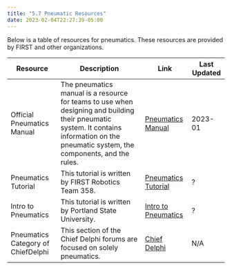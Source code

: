 ```yaml
---
title: "5.7 Pneumatic Resources"
date: 2023-02-04T22:27:39-05:00
---
```


Below is a table of resources for pneumatics. These resources are provided by FIRST and other organizations.

| Resource | Description | Link | Last Updated |
| --- | --- | --- | --- |
| Official Pneumatics Manual | The pneumatics manual is a resource for teams to use when designing and building their pneumatic system. It contains information on the pneumatic system, the components, and the rules. | [Pneumatics Manual](https://www.firstinspires.org/sites/default/files/uploads/resource_library/frc/technical-resources/frc_pneumatics_manual.pdf) | 2023-01 |
| Pneumatics Tutorial | This tutorial is written by FIRST Robotics Team 358. | [Pneumatics Tutorial](http://team358.org/files/pneumatic/Pneumatics-StepByStep-roboRIO.pdf) | ? |
| Intro to Pneumatics | This tutorial is written by Portland State University. | [Intro to Pneumatics](https://stemrobotics.cs.pdx.edu/node/5210.html) | ? |
| Pneumatics Category of ChiefDelphi | This section of the Chief Delphi forums are focused on solely pneumatics. | [Chief Delphi](https://www.chiefdelphi.com/c/technical/pneumatics/33) | N/A |